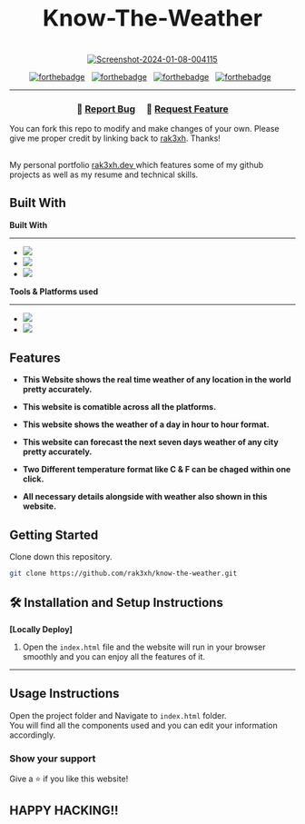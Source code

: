 ##

<h1 align="center" style="font-size:40px;">
 <p> Know-The-Weather</p> 
  
</h1>

<p align="center"><a href=""><img src="https://i.ibb.co/kq41XGM/Screenshot-2024-01-08-004115.png" alt="Screenshot-2024-01-08-004115" border="0"></a></p>

<div>
<center>

[![forthebadge](https://forthebadge.com/images/badges/uses-html.svg)](https://forthebadge.com) &nbsp;
[![forthebadge](https://forthebadge.com/images/badges/uses-css.svg)](https://forthebadge.com) &nbsp;
[![forthebadge](https://forthebadge.com/images/badges/made-with-javascript.svg)](https://forthebadge.com) &nbsp;
[![forthebadge](https://forthebadge.com/images/badges/open-source.svg)](https://forthebadge.com) &nbsp;

</center>
</div>

---

<h3 align="center">
    🔹
    <a href="https://github.com/rak3xh/know-the-weather/issues">Report Bug</a> &nbsp; &nbsp;
    🔹
    <a href="https://github.com/rak3xh/know-the-weather/issues">Request Feature</a>
</h3>

You can fork this repo to modify and make changes of your own. Please give me proper credit by linking back to [rak3xh](https://github.com/rak3xh/know-the-weather). Thanks!

##

My personal portfolio <a href="https://rak3xh-portfolio.vercel.app/" target="_blank"> rak3xh.dev </a> which features some of my github projects as well as my resume and technical skills.<br/>

## Built With

**Built With**

---

- <img src="https://img.shields.io/badge/html5-%23E34F26.svg?&style=for-the-badge&logo=html5&logoColor=white" />
- <img src="https://img.shields.io/badge/css3-%231572B6.svg?&style=for-the-badge&logo=css3&logoColor=white" />
- <img src="https://img.shields.io/badge/javascript-%23F7DF1E.svg?&style=for-the-badge&logo=javascript&logoColor=black" />

**Tools & Platforms used**

---

- <img src="https://img.shields.io/badge/visual%20studio%20code-%23007ACC.svg?&style=for-the-badge&logo=visual%20studio%20code&logoColor=white" />
- <img src="https://img.shields.io/badge/vercel-%23000000.svg?&style=for-the-badge&logo=vercel&logoColor=white" />

## Features

- **This Website shows the real time weather of any location in the world pretty accurately.**

- **This website is comatible across all the platforms.**

- **This website shows the weather of a day in hour to hour format.**

- **This website can forecast the next seven days weather of any city pretty accurately.**

- **Two Different temperature format like C & F can be chaged within one click.**

- **All necessary details alongside with weather also shown in this website.**

## Getting Started

Clone down this repository. <br>

```bash
git clone https://github.com/rak3xh/know-the-weather.git
```

## 🛠 Installation and Setup Instructions

**<p>[Locally Deploy]</p>**

1. Open the `index.html` file and the website will run in your browser smoothly and you can enjoy all the features of it.

---

## Usage Instructions

Open the project folder and Navigate to `index.html` folder. <br/>
You will find all the components used and you can edit your information accordingly.

### Show your support

Give a ⭐ if you like this website!

## HAPPY HACKING!!
